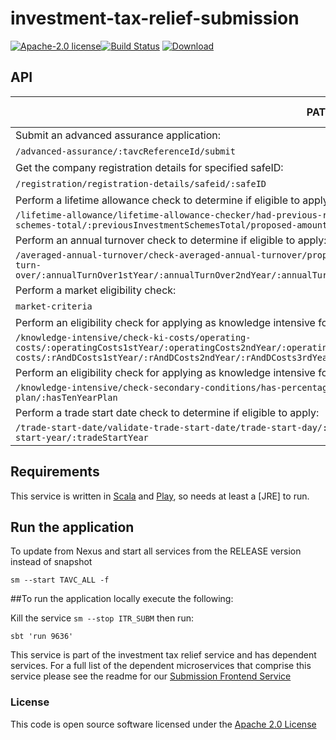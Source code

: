 # investment-tax-relief-submission

[![Apache-2.0 license](http://img.shields.io/badge/license-Apache-brightgreen.svg)](http://www.apache.org/licenses/LICENSE-2.0.html)[![Build Status](https://travis-ci.org/hmrc/investment-tax-relief-submission.svg?branch=master)](https://travis-ci.org/hmrc/investment-tax-relief-submission) [ ![Download](https://api.bintray.com/packages/hmrc/releases/investment-tax-relief-submission/images/download.svg) ](https://bintray.com/hmrc/releases/investment-tax-relief-submission/_latestVersion)


API
----

| PATH | Supported Methods |
|------|-------------------|
|Submit an advanced assurance application:|
|```/advanced-assurance/:tavcReferenceId/submit``` | POST |
|Get the company registration details for specified safeID:|
|```/registration/registration-details/safeid/:safeID``` | GET |
|Perform a lifetime allowance check to determine if eligible to apply:|
|```/lifetime-allowance/lifetime-allowance-checker/had-previous-rfi/:hadPrevRFI/is-knowledge-intensive/:isKi/previous-schemes-total/:previousInvestmentSchemesTotal/proposed-amount/:proposedAmount``` | GET |
|Perform an annual turnover check to determine if eligible to apply:|
|```/averaged-annual-turnover/check-averaged-annual-turnover/proposed-investment-amount/:proposedInvestmentAmount/annual-turn-over/:annualTurnOver1stYear/:annualTurnOver2ndYear/:annualTurnOver3rdYear/:annualTurnOver4thYear/:annualTurnOver5thYear``` | GET |
|Perform a market eligibility check:|
|```market-criteria``` | GET |
|Perform an eligibility check for applying as knowledge intensive for the operating costs specified:|
|```/knowledge-intensive/check-ki-costs/operating-costs/:operatingCosts1stYear/:operatingCosts2ndYear/:operatingCosts3rdYear/rd-costs/:rAndDCosts1stYear/:rAndDCosts2ndYear/:rAndDCosts3rdYear``` | GET |
|Perform an eligibility check for applying as knowledge intensive for the secondary conditions specified:|
|```/knowledge-intensive/check-secondary-conditions/has-percentage-with-masters/:hasPercentageWithMasters/has-ten-year-plan/:hasTenYearPlan``` | GET |
|Perform a trade start date check to determine if eligible to apply:|
|```/trade-start-date/validate-trade-start-date/trade-start-day/:tradeStartDay/trade-start-month/:tradeStartMonth/trade-start-year/:tradeStartYear``` | GET |



Requirements
------------

This service is written in [Scala](http://www.scala-lang.org/) and [Play](http://playframework.com/), so needs at least a [JRE] to run.


## Run the application


To update from Nexus and start all services from the RELEASE version instead of snapshot

```
sm --start TAVC_ALL -f
```

 
##To run the application locally execute the following:

Kill the service  ```sm --stop ITR_SUBM``` then run:
```
sbt 'run 9636' 
```


This service is part of the investment tax relief service and has dependent services.
For a full list of the dependent microservices that comprise this service please see the readme for our [Submission Frontend Service](https://github.com/hmrc/investment-tax-relief-submission-frontend/)


### License

This code is open source software licensed under the [Apache 2.0 License]("http://www.apache.org/licenses/LICENSE-2.0.html")
